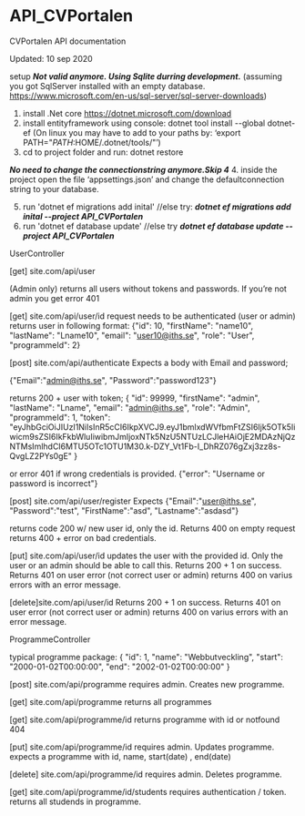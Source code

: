 # API_CVPortalen
 
CVPortalen API documentation  


Updated: 10 sep 2020

setup
***Not valid anymore. Using Sqlite durring development.***
(assuming you got SqlServer installed with an empty database. 
https://www.microsoft.com/en-us/sql-server/sql-server-downloads)

1. install .Net core https://dotnet.microsoft.com/download
2. install entityframework using console: dotnet tool install --global dotnet-ef
(On linux you may have to add to your paths by: ‘export PATH="$PATH:$HOME/.dotnet/tools/"’)
3. cd to project folder and run: dotnet restore

***No need to change the connectionstring anymore.Skip 4***
4. inside the project open the file ‘appsettings.json’ and change the defaultconnection string to your database.

5. run  'dotnet ef migrations add inital' 
//else try: ***dotnet ef migrations add inital --project API_CVPortalen***
6. run 'dotnet ef database update' 
//else try ***dotnet ef database update --project API_CVPortalen***




UserController

[get] site.com/api/user 

 (Admin only) returns all users without tokens and passwords. If you’re not admin you get error 401

[get] site.com/api/user/id 
  request needs to be authenticated (user or admin)
  returns user in following format:
  {"id": 10,
  "firstName": "name10",
  "lastName": "Lname10",
  "email": "user10@iths.se",
  "role": "User",
  "programmeId": 2}


[post] site.com/api/authenticate
  Expects a body with Email and password; 

{"Email":"admin@iths.se", "Password":"password123"}

  returns 200 + user with token;
    { "id": 99999,
    "firstName": "admin",
    "lastName": "Lname",
    "email": "admin@iths.se",
    "role": "Admin",
    "programmeId": 1,
    "token": "eyJhbGciOiJIUzI1NiIsInR5cCI6IkpXVCJ9.eyJ1bmlxdWVfbmFtZSI6Ijk5OTk5Iiwicm9sZSI6IkFkbWluIiwibmJmIjoxNTk5NzU5NTUzLCJleHAiOjE2MDAzNjQzNTMsImlhdCI6MTU5OTc1OTU1M30.k-DZY_Vt1Fb-I_DhRZ076gZxj3zz8s-QvgLZ2PYs0gE" }

  or error 401 if wrong credentials is provided. 
   {"error": "Username or password is incorrect"}


[post] site.com/api/user/register
  Expects  {"Email":"user@iths.se", "Password":"test", "FirstName":"asd", "Lastname":"asdasd"}

  returns code 200 w/ new user id, only the id. 
  Returns 400 on empty request
  returns 400 + error on bad credentials.  

[put] site.com/api/user/id
  updates the user with the provided id. Only the user or an admin should be able to call this.
  Returns 200 + 1 on success. 
  Returns 401 on user error (not correct user or admin) 
  returns 400 on varius errors with an error message. 

[delete]site.com/api/user/id
  Returns 200 + 1 on success. 
  Returns 401 on user error (not correct user or admin) 
  returns 400 on varius errors with an error message. 


ProgrammeController

  typical programme package: 
  {
  "id": 1,
  "name": "Webbutveckling",
  "start": "2000-01-02T00:00:00",
  "end": "2002-01-02T00:00:00"
  }

[post] site.com/api/programme
  requires admin. Creates new programme.

[get] site.com/api/programme
  returns all programmes 

[get] site.com/api/programme/id 
  returns programme with id or notfound 404

[put] site.com/api/programme/id 
  requires admin. Updates programme.
  expects a programme with id, name, start(date) , end(date)

[delete] site.com/api/programme/id 
  requires admin. Deletes programme. 

[get] site.com/api/programme/id/students
  requires authentication / token. 
  returns all studends in programme.

